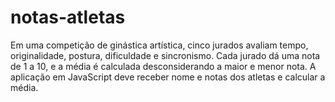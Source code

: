 # notas-atletas
Em uma competição de ginástica artística, cinco jurados avaliam tempo, originalidade, postura, dificuldade e sincronismo. Cada jurado dá uma nota de 1 a 10, e a média é calculada desconsiderando a maior e menor nota. A aplicação em JavaScript deve receber nome e notas dos atletas e calcular a média.
